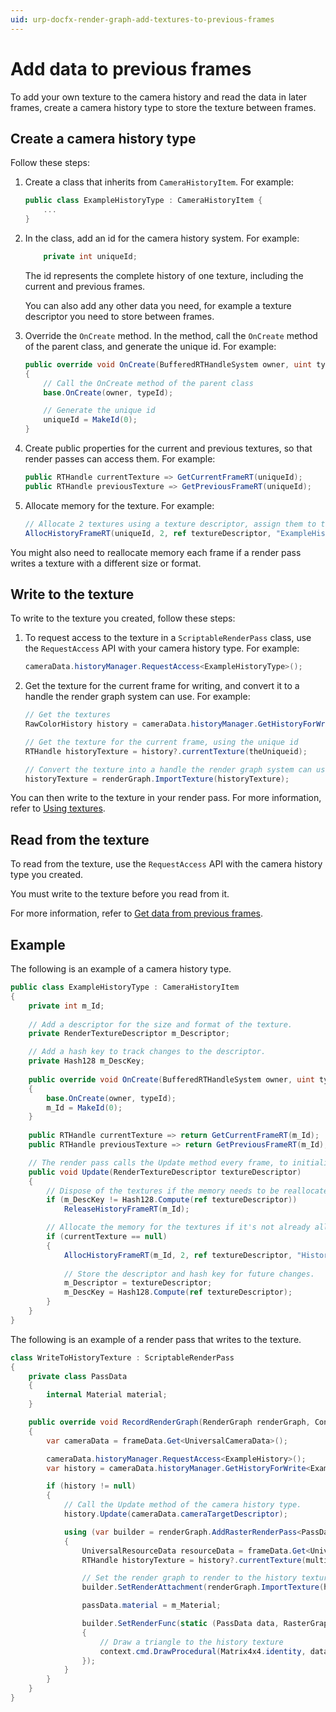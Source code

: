 ```yaml
---
uid: urp-docfx-render-graph-add-textures-to-previous-frames
---
```

# Add data to previous frames

To add your own texture to the camera history and read the data in later frames, create a camera history type to store the texture between frames.

## Create a camera history type

Follow these steps:

1. Create a class that inherits from `CameraHistoryItem`. For example:

    ```csharp
    public class ExampleHistoryType : CameraHistoryItem {
        ...
    }
    ```

2. In the class, add an id for the camera history system. For example:

    ```csharp
        private int uniqueId;
    ```

    The id represents the complete history of one texture, including the current and previous frames. 

    You can also add any other data you need, for example a texture descriptor you need to store between frames.

3. Override the `OnCreate` method. In the method, call the `OnCreate` method of the parent class, and generate the unique id. For example:

    ```csharp
    public override void OnCreate(BufferedRTHandleSystem owner, uint typeId)
    {
        // Call the OnCreate method of the parent class
        base.OnCreate(owner, typeId);

        // Generate the unique id
        uniqueId = MakeId(0);
    }
    ```

4. Create public properties for the current and previous textures, so that render passes can access them. For example:

    ```csharp
    public RTHandle currentTexture => GetCurrentFrameRT(uniqueId);
    public RTHandle previousTexture => GetPreviousFrameRT(uniqueId);
    ```

5. Allocate memory for the texture. For example:

    ```csharp
    // Allocate 2 textures using a texture descriptor, assign them to the uniqueId, and give them a name.
    AllocHistoryFrameRT(uniqueId, 2, ref textureDescriptor, "ExampleHistoryTexture");
    ```

You might also need to reallocate memory each frame if a render pass writes a texture with a different size or format.

## Write to the texture

To write to the texture you created, follow these steps:

1. To request access to the texture in a `ScriptableRenderPass` class, use the `RequestAccess` API with your camera history type. For example:

    ```csharp
    cameraData.historyManager.RequestAccess<ExampleHistoryType>();
    ```

2. Get the texture for the current frame for writing, and convert it to a handle the render graph system can use. For example:

    ```csharp
    // Get the textures 
    RawColorHistory history = cameraData.historyManager.GetHistoryForWrite<ExampleHistoryType>();

    // Get the texture for the current frame, using the unique id
    RTHandle historyTexture = history?.currentTexture(theUniqueid);

    // Convert the texture into a handle the render graph system can use
    historyTexture = renderGraph.ImportTexture(historyTexture);
    ```

You can then write to the texture in your render pass. For more information, refer to [Using textures](working-with-textures.md).

## Read from the texture

To read from the texture, use the `RequestAccess` API with the camera history type you created.

You must write to the texture before you read from it.

For more information, refer to [Get data from previous frames](render-graph-get-previous-frames.md).

## Example

The following is an example of a camera history type.

```csharp
public class ExampleHistoryType : CameraHistoryItem
{
    private int m_Id;
    
    // Add a descriptor for the size and format of the texture.
    private RenderTextureDescriptor m_Descriptor;

    // Add a hash key to track changes to the descriptor.
    private Hash128 m_DescKey;
    
    public override void OnCreate(BufferedRTHandleSystem owner, uint typeId)
    {
        base.OnCreate(owner, typeId);
        m_Id = MakeId(0);
    }
    
    public RTHandle currentTexture => return GetCurrentFrameRT(m_Id);
    public RTHandle previousTexture => return GetPreviousFrameRT(m_Id);

    // The render pass calls the Update method every frame, to initialize, update, or dispose of the textures.
    public void Update(RenderTextureDescriptor textureDescriptor)
    {
        // Dispose of the textures if the memory needs to be reallocated.
        if (m_DescKey != Hash128.Compute(ref textureDescriptor))
            ReleaseHistoryFrameRT(m_Id);

        // Allocate the memory for the textures if it's not already allocated.
        if (currentTexture == null)
        {
            AllocHistoryFrameRT(m_Id, 2, ref textureDescriptor, "HistoryTexture");
    
            // Store the descriptor and hash key for future changes.
            m_Descriptor = textureDescriptor;
            m_DescKey = Hash128.Compute(ref textureDescriptor);
        }
    }
}
```

The following is an example of a render pass that writes to the texture.

```csharp
class WriteToHistoryTexture : ScriptableRenderPass
{
    private class PassData
    {
        internal Material material;
    }

    public override void RecordRenderGraph(RenderGraph renderGraph, ContextContainer frameData)
    {
        var cameraData = frameData.Get<UniversalCameraData>();

        cameraData.historyManager.RequestAccess<ExampleHistory>();
        var history = cameraData.historyManager.GetHistoryForWrite<ExampleHistory>();

        if (history != null)
        {
            // Call the Update method of the camera history type.
            history.Update(cameraData.cameraTargetDescriptor);

            using (var builder = renderGraph.AddRasterRenderPass<PassData>("Write to history texture", out var passData))
            {
                UniversalResourceData resourceData = frameData.Get<UniversalResourceData>();
                RTHandle historyTexture = history?.currentTexture(multipassId);

                // Set the render graph to render to the history texture.
                builder.SetRenderAttachment(renderGraph.ImportTexture(historyTexture), 0, AccessFlags.Write);

                passData.material = m_Material;

                builder.SetRenderFunc(static (PassData data, RasterGraphContext context) =>
                {
                    // Draw a triangle to the history texture
                    context.cmd.DrawProcedural(Matrix4x4.identity, data.material, 0, MeshTopology.Triangles, 3, 1);
                });
            }
        }
    }
}
```

